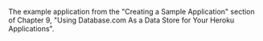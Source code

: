 The example application from the "Creating a Sample Application" section of Chapter 9, "Using Database.com As a Data Store for Your Heroku Applications".

